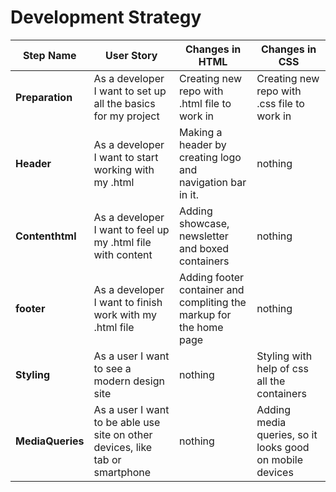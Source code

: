 # Development Strategy


| Step Name | User Story | Changes in HTML | Changes in CSS |
| --- | --- | --- | --- |
| __Preparation__ | As a developer I want to set up all the basics for my project | Creating new repo with .html file to work in| Creating new repo with .css file to work in |
| __Header__ | As a developer I want to start working with my .html | Making a header by creating logo and navigation bar in it. | nothing |
| __Contenthtml__ | As a developer I want to feel up my .html file with content | Adding showcase, newsletter and boxed containers | nothing  |
| __footer__ | As a developer I want to finish work with my .html file | Adding footer container and compliting the markup for the home page | nothing  |
| __Styling__ | As a user I want to see a modern design site | nothing  | Styling with help of css all the containers  |
| __MediaQueries__ | As a user I want to be able use site on other devices, like tab or smartphone | nothing  | Adding media queries, so it looks good on mobile devices  |

